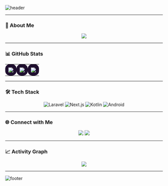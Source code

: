 ![header](https://capsule-render.vercel.app/api?type=waving&color=6a0dad&height=220&section=header&text=Hi,%20I'm%20Dhafa%20👋&fontSize=45&fontColor=ffffff&fontAlignY=30&desc=🚀%20Designer%20%7C%20Fullstack%20Developer&descAlignY=55&descAlign=50&animation=fadeIn)

---

### 💫 About Me
<p align="center">
  <img src="https://readme-typing-svg.herokuapp.com?font=Fira+Code&size=26&duration=3000&pause=500&color=DA70D6&width=600&lines=⚡+Fokus+di+Laravel+(Backend);⚛️+Next.js+(Frontend);📱+Kotlin+%26+Android+(Mobile);✨+UI/UX+%26+bikin+produk+impactful&center=true" />
</p>

---

### 📊 GitHub Stats
<div align="center">

<table>
<tr>
<td align="center" bgcolor="#1f0f2f" style="border-radius:15px;padding:10px;">
  <img src="https://github-readme-stats.vercel.app/api?username=dhafaal&show_icons=true&theme=radical&hide_border=true&count_private=true&title_color=DA70D6&icon_color=DA70D6&text_color=ffffff&bg_color=1f0f2f" />
</td>
<td align="center" bgcolor="#1f0f2f" style="border-radius:15px;padding:10px;">
  <img src="https://streak-stats.demolab.com?user=dhafaal&theme=purple-neon&hide_border=true" />
</td>
<td align="center" bgcolor="#1f0f2f" style="border-radius:15px;padding:10px;">
  <img src="https://github-readme-stats.vercel.app/api/top-langs/?username=dhafaal&layout=compact&theme=radical&hide_border=true&title_color=DA70D6&text_color=ffffff&bg_color=1f0f2f" />
</td>
</tr>
</table>

</div>

---

### 🛠️ Tech Stack
<div align="center">

![Laravel](https://img.shields.io/badge/Laravel-9b59b6?style=for-the-badge&logo=laravel&logoColor=white)
![Next.js](https://img.shields.io/badge/Next.js-6a0dad?style=for-the-badge&logo=next.js&logoColor=white)
![Kotlin](https://img.shields.io/badge/Kotlin-8e44ad?style=for-the-badge&logo=kotlin&logoColor=white)
![Android](https://img.shields.io/badge/Android-9b59b6?style=for-the-badge&logo=android&logoColor=white)

</div>

---

### 🌐 Connect with Me
<p align="center">
  <a href="https://www.linkedin.com/in/muhammad-dhafa-alvaro-13b7aa235/"><img src="https://img.shields.io/badge/LinkedIn-6a0dad?style=for-the-badge&logo=linkedin&logoColor=white"/></a>
  <a href="mailto:dhafaal.a@gmail.com"><img src="https://img.shields.io/badge/Email-8e44ad?style=for-the-badge&logo=gmail&logoColor=white"/></a>
</p>

---

### 📈 Activity Graph
<p align="center">
  <img src="https://github-readme-activity-graph.vercel.app/graph?username=dhafaal&theme=radical&bg_color=1f0f2f&line=DA70D6&point=DA70D6&color=DA70D6&title_color=DA70D6&area=true" />
</p>

---

![footer](https://capsule-render.vercel.app/api?type=waving&color=6a0dad&height=140&section=footer)
